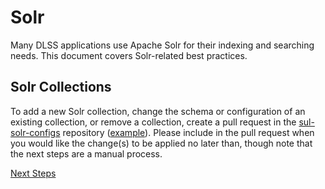 # Solr

Many DLSS applications use Apache Solr for their indexing and searching needs. This document covers Solr-related best practices.

## Solr Collections

To add a new Solr collection, change the schema or configuration of an existing collection, or remove a collection, create a pull request 
in the [sul-solr-configs](https://github.com/sul-dlss/sul-solr-configs/) repository ([example](https://github.com/sul-dlss/sul-solr-configs/pull/240)). 
Please include in the pull request when you would like the change(s) to be applied no later than, though note that the next steps are a manual process.


[Next Steps](https://consul.stanford.edu/display/DLSSINFRAAPP/SUL+Solr+Infrastructure)
